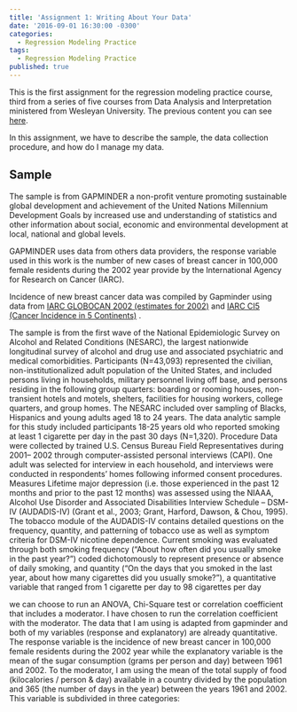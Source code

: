 ```yaml
---
title: 'Assignment 1: Writing About Your Data'
date: '2016-09-01 16:30:00 -0300'
categories:
  - Regression Modeling Practice
tags:
  - Regression Modeling Practice
published: true
---
```

This is the first assignment for the regression modeling practice course, third from a series of five courses from Data Analysis and Interpretation ministered from Wesleyan University.
The previous content you can see [here](https://yan-duarte.github.io/tags/).

In this assignment, we have to describe the sample, the data collection procedure, and how do I manage my data.


## Sample

The sample is from GAPMINDER a non-profit venture promoting sustainable global development and achievement of the United Nations Millennium Development Goals by increased use and understanding of statistics and other information about social, economic and environmental development at local, national and global levels.

GAPMINDER uses data from others data providers, the response variable used in this work is the number of new cases of breast cancer in 100,000 female residents during the 2002 year provide by the International Agency for Research on Cancer (IARC).

Incidence of new breast cancer data was compiled by Gapminder using data from [IARC GLOBOCAN 2002 (estimates for 2002)](http://globocan.iarc.fr/) and [IARC CI5 (Cancer Incidence in 5 Continents)](http://ci5.iarc.fr/) .



The sample is from the first wave of the National Epidemiologic Survey on Alcohol and
Related Conditions (NESARC), the largest nationwide longitudinal survey of alcohol and
drug use and associated psychiatric and medical comorbidities. Participants (N=43,093)
represented the civilian, non-institutionalized adult population of the United States, and
included persons living in households, military personnel living off base, and persons
residing in the following group quarters: boarding or rooming houses, non-transient hotels
and motels, shelters, facilities for housing workers, college quarters, and group homes. The
NESARC included over sampling of Blacks, Hispanics and young adults aged 18 to 24 years.
The data analytic sample for this study included participants 18-25 years old who reported
smoking at least 1 cigarette per day in the past 30 days (N=1,320).
Procedure
Data were collected by trained U.S. Census Bureau Field Representatives during 2001–
2002 through computer-assisted personal interviews (CAPI). One adult was selected for
interview in each household, and interviews were conducted in respondents’ homes
following informed consent procedures.
Measures
Lifetime major depression (i.e. those experienced in the past 12 months and prior to the
past 12 months) was assessed using the NIAAA, Alcohol Use Disorder and Associated
Disabilities Interview Schedule – DSM-IV (AUDADIS-IV) (Grant et al., 2003; Grant, Harford,
Dawson, & Chou, 1995). The tobacco module of the AUDADIS-IV contains detailed
questions on the frequency, quantity, and patterning of tobacco use as well as symptom
criteria for DSM-IV nicotine dependence. Current smoking was evaluated through both
smoking frequency (“About how often did you usually smoke in the past year?”) coded
dichotomously to represent presence or absence of daily smoking, and quantity (“On the
days that you smoked in the last year, about how many cigarettes did you usually smoke?”),
a quantitative variable that ranged from 1 cigarette per day to 98 cigarettes per day





we can choose to run an ANOVA, Chi-Square test or correlation coefficient that includes a moderator. I have chosen to run the correlation coefficient with the moderator. 
The data that I am using is adapted from gapminder and both of my variables (response and explanatory) are already quantitative. 
The response variable is the incidence of new breast cancer in 100,000 female residents during the 2002 year while the explanatory variable is the mean of the sugar consumption (grams per person and day) between 1961 and 2002. 
To the moderator, I am using the mean of the total supply of food (kilocalories / person & day) available in a country divided by the population and 365 (the number of days in the year) between the years 1961 and 2002. This variable is subdivided in three categories:
